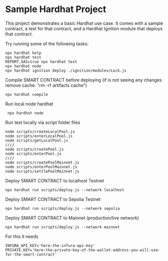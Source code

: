 # Sample Hardhat Project

This project demonstrates a basic Hardhat use case. It comes with a sample contract, a test for that contract, and a Hardhat Ignition module that deploys that contract.

Try running some of the following tasks:

```shell
npx hardhat help
npx hardhat test
REPORT_GAS=true npx hardhat test
npx hardhat node
npx hardhat ignition deploy ./ignition/modules/Lock.js
```


Compile SMART CONTRACT before deploying (if is not seeing any changes remove cache: "rm -rf artifacts cache")
```shell
npx hardhat compile
```

Run local node hardhat
```shell
 npx hardhat node  
```

Run test locally via script folder files
```shell
node scripts/createLocalPool.js
node scripts/enterLocalPool.js
node scripts/getLocalPool.js
////
node scripts/createPool.js
node scripts/enterPool.js
////
node scripts/createPoolMainnet.js
node scripts/enterPoolMainnet.js
node scripts/settlePoolMainnet.js
```

Deploy SMART CONTRACT to localhost Testnet
```shell
npx hardhat run scripts/deploy.js --network localhost
```

Deploy SMART CONTRACT to Sepolia Testnet 
```shell
npx hardhat run scripts/deploy.js --network sepolia
```
Deploy SMART CONTRACT to Mainnet (production/live network)
```shell
npx hardhat run scripts/deploy.js --network mainnet
```
For this it needs 
```shell
INFURA_API_KEY='here-the-infura-api-key'
PRIVATE_KEY='here-the-private-key-of-the-wallet-address-you-will-use-for-the-smart-contract'
```
